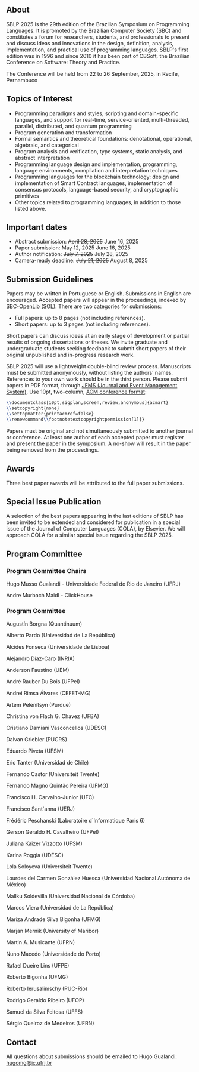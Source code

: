 ## About

SBLP 2025 is the 29th edition of the Brazilian Symposium on Programming Languages. It is promoted by the Brazilian Computer Society (SBC) and constitutes a forum for researchers, students, and professionals to present and discuss ideas and innovations in the design, definition, analysis, implementation, and practical use of programming languages. SBLP's first edition was in 1996 and since 2010 it has been part of CBSoft, the Brazilian Conference on Software: Theory and Practice.

The Conference will be held from 22 to 26 September, 2025, in Recife, Pernambuco

## Topics of Interest

- Programming paradigms and styles, scripting and domain-specific languages, and support for real-time, service-oriented, multi-threaded, parallel, distributed, and quantum programming
- Program generation and transformation
- Formal semantics and theoretical foundations: denotational, operational, algebraic, and categorical
- Program analysis and verification, type systems, static analysis, and abstract interpretation
- Programming language design and implementation, programming, language environments, compilation and interpretation techniques
- Programming languages for the blockchain technology: design and implementation of Smart Contract languages, implementation of consensus protocols, language-based security, and cryptographic primitives
- Other topics related to programming languages, in addition to those listed above.

## Important dates

- Abstract submission: ~~April 28, 2025~~ June 16, 2025
- Paper submission: ~~May 12, 2025~~ June 16, 2025
- Author notification: ~~July 7, 2025~~ July 28, 2025
- Camera-ready deadline: ~~July 21, 2025~~ August 8, 2025

## Submission Guidelines

Papers may be written in Portuguese or English. Submissions in English are encouraged. Accepted papers will appear in the proceedings, indexed by [SBC-OpenLib (SOL)](https://sol.sbc.org.br/index.php/indice). There are two categories for submissions:

- Full papers: up to 8 pages (not including references).
- Short papers: up to 3 pages (not including references).

Short papers can discuss ideas at an early stage of development or partial results of ongoing dissertations or theses. We invite graduate and undergraduate students seeking feedback to submit short papers of their original unpublished and in-progress research work.

SBLP 2025 will use a lightweight double-blind review process. Manuscripts must be submitted anonymously, without listing the authors’ names. References to your own work should be in the third person. Please submit papers in PDF format, through [JEMS (Journal and Event Management System)](https://jems3.sbc.org.br/sblp2025). Use 10pt, two-column, [ACM conference format](http://www.acm.org/publications/proceedings-template):

```latex
\\documentclass[10pt,sigplan,screen,review,anonymous]{acmart}
\\setcopyright{none}
\\settopmatter{printacmref=false}
\\renewcommand\\footnotetextcopyrightpermission[1]{}
```

Papers must be original and not simultaneously submitted to another journal or conference. At least one author of each accepted paper must register and present the paper in the symposium. A no-show will result in the paper being removed from the proceedings.

## Awards

Three best paper awards will be attributed to the full paper submissions.

## Special Issue Publication

A selection of the best papers appearing in the last editions of SBLP has been invited to be extended and considered for publication in a special issue of the Journal of Computer Languages (COLA), by Elsevier. We will approach COLA for a similar special issue regarding the SBLP 2025.

## Program Committee

### Program Committee Chairs

Hugo Musso Gualandi - Universidade Federal do Rio de Janeiro (UFRJ)

Andre Murbach Maidl - ClickHouse

### Program Committee

Augustín Borgna (Quantinuum)

Alberto Pardo (Universidad de La República)

Alcides Fonseca (Universidade de Lisboa)

Alejandro Díaz-Caro (INRIA)

Anderson Faustino (UEM)

André Rauber Du Bois (UFPel)

Andrei Rimsa Álvares (CEFET-MG)

Artem Pelenitsyn (Purdue)

Christina von Flach G. Chavez (UFBA)

Cristiano Damiani Vasconcellos (UDESC)

Dalvan Griebler (PUCRS)

Eduardo Piveta (UFSM)

Eric Tanter (Universidad de Chile)

Fernando Castor (Universiteit Twente)

Fernando Magno Quintão Pereira (UFMG)

Francisco H. Carvalho-Junior (UFC)

Francisco Sant`anna (UERJ)

Frédéric Peschanski (Laboratoire d`Informatique Paris 6)

Gerson Geraldo H. Cavalheiro (UFPel)

Juliana Kaizer Vizzotto (UFSM)

Karina Roggia (UDESC)

Lola Soloyeva (Universiteit Twente)

Lourdes del Carmen González Huesca (Universidad Nacional Autónoma de México)

Mallku Soldevilla (Universidad Nacional de Córdoba)

Marcos Viera (Universidad de La República)

Mariza Andrade Silva Bigonha (UFMG)

Marjan Mernik (University of Maribor)

Martin A. Musicante (UFRN)

Nuno Macedo (Universidade do Porto)

Rafael Dueire Lins (UFPE)

Roberto Bigonha (UFMG)

Roberto Ierusalimschy (PUC-Rio)

Rodrigo Geraldo Ribeiro (UFOP)

Samuel da Silva Feitosa (UFFS)

Sérgio Queiroz de Medeiros (UFRN)

## Contact

All questions about submissions should be emailed to Hugo Gualandi: hugomg@ic.ufrj.br
